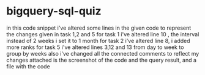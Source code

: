 # bigquery-sql-quiz
in this code snippet i've altered some lines in the given code to represent the changes given in task 1,2 and 5
for task 1 i've altered line 10 , the interval instead of 2 weeks i set it to 1 month
for task 2 i've altered line 8, i added more ranks
for task 5 i've altered lines 3,12 and 13 from day to week to group by weeks
also i've changed all the connected comments to reflect my changes
attached is the screenshot of the code and the query result, and a file with the code
